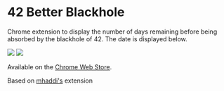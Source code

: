 # 42 Better Blackhole

Chrome extension to display the number of days remaining before being absorbed by the blackhole of 42. The date is displayed below.

<p float="left">
  <img src="https://user-images.githubusercontent.com/57815912/161407049-c4780a63-5e66-48ff-b74a-db6ec29a8af2.png" />
  <img src="https://user-images.githubusercontent.com/57815912/161406990-18a36b01-ae86-427e-b184-8b7e7b6767f6.png" />
</p>

Available on the [Chrome Web Store](https://chrome.google.com/webstore/detail/42-better-blackhole/faailkocmhmpojfknhhoalpelejialgm?hl=en&authuser=0).

Based on [mhaddi's](https://github.com/mohamedhaddi/ft_blackhole) extension
